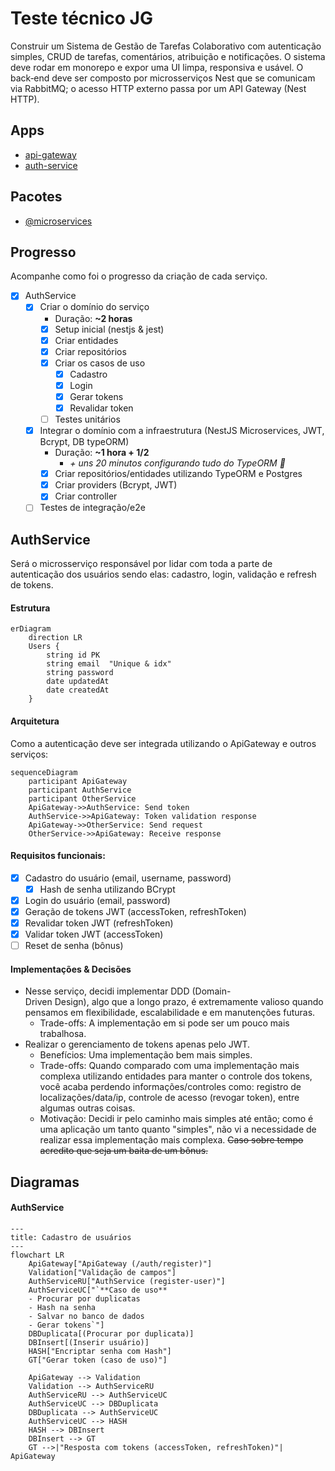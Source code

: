 # Teste técnico JG

Construir um Sistema de Gestão de Tarefas Colaborativo com autenticação simples, CRUD de tarefas, comentários, atribuição e notificações. O sistema deve rodar em monorepo e expor uma UI limpa, responsiva e usável. O back‑end deve ser composto por microsserviços Nest que se comunicam via RabbitMQ; o acesso HTTP externo passa por um API Gateway (Nest HTTP).

## Apps

- [api-gateway](#api-gateway)
- [auth-service](#authservice)

## Pacotes

- [@microservices](#microservices)

## Progresso

Acompanhe como foi o progresso da criação de cada serviço.

- [x] AuthService
  - [x] Criar o domínio do serviço
    - Duração: **~2 horas**
    - [x] Setup inicial (nestjs & jest)
    - [x] Criar entidades
    - [x] Criar repositórios
    - [x] Criar os casos de uso
      - [x] Cadastro
      - [x] Login
      - [x] Gerar tokens
      - [x] Revalidar token
    - [ ] Testes unitários
  - [x] Integrar o domínio com a infraestrutura (NestJS Microservices, JWT, Bcrypt, DB typeORM)
    - Duração: **~1 hora + 1/2**
      - _+ uns 20 minutos configurando tudo do TypeORM 🥲_
    - [x] Criar repositórios/entidades utilizando TypeORM e Postgres
    - [x] Criar providers (Bcrypt, JWT)
    - [x] Criar controller
  - [ ] Testes de integração/e2e

## AuthService

Será o microsserviço responsável por lidar com toda a parte de autenticação dos usuários sendo elas: cadastro, login, validação e refresh de tokens.

#### Estrutura

```mermaid
erDiagram
    direction LR
    Users {
        string id PK
        string email  "Unique & idx"
        string password
        date updatedAt
        date createdAt
    }
```

#### Arquitetura

Como a autenticação deve ser integrada utilizando o ApiGateway e outros serviços:

```mermaid
sequenceDiagram
    participant ApiGateway
    participant AuthService
    participant OtherService
    ApiGateway->>AuthService: Send token
    AuthService->>ApiGateway: Token validation response
    ApiGateway->>OtherService: Send request
    OtherService->>ApiGateway: Receive response
```

#### Requisitos funcionais:

- [x] Cadastro do usuário (email, username, password)
  - [x] Hash de senha utilizando BCrypt
- [x] Login do usuário (email, password)
- [x] Geração de tokens JWT (accessToken, refreshToken)
- [x] Revalidar token JWT (refreshToken)
- [x] Validar token JWT (accessToken)
- [ ] Reset de senha (bônus)

#### Implementações & Decisões

- Nesse serviço, decidi implementar DDD (Domain-Driven Design), algo que a longo prazo, é extremamente valioso quando pensamos em flexibilidade, escalabilidade e em manutenções futuras.
  - Trade-offs: A implementação em si pode ser um pouco mais trabalhosa.
- Realizar o gerenciamento de tokens apenas pelo JWT.
  - Benefícios: Uma implementação bem mais simples.
  - Trade-offs: Quando comparado com uma implementação mais complexa utilizando entidades para manter o controle dos tokens, você acaba perdendo informações/controles como: registro de localizações/data/ip, controle de acesso (revogar token), entre algumas outras coisas.
  - Motivação: Decidi ir pelo caminho mais simples até então; como é uma aplicação um tanto quanto "simples", não vi a necessidade de realizar essa implementação mais complexa. ~~Caso sobre tempo acredito que seja um baita de um bônus.~~

## Diagramas

#### AuthService

```mermaid
---
title: Cadastro de usuários
---
flowchart LR
    ApiGateway["ApiGateway (/auth/register)"]
    Validation["Validação de campos"]
    AuthServiceRU["AuthService (register-user)"]
    AuthServiceUC["`**Caso de uso**
    - Procurar por duplicatas
    - Hash na senha
    - Salvar no banco de dados
    - Gerar tokens`"]
    DBDuplicata[(Procurar por duplicata)]
    DBInsert[(Inserir usuário)]
    HASH["Encriptar senha com Hash"]
    GT["Gerar token (caso de uso)"]

    ApiGateway --> Validation
    Validation --> AuthServiceRU
    AuthServiceRU --> AuthServiceUC
    AuthServiceUC --> DBDuplicata
    DBDuplicata --> AuthServiceUC
    AuthServiceUC --> HASH
    HASH --> DBInsert
    DBInsert --> GT
    GT -->|"Resposta com tokens (accessToken, refreshToken)"| ApiGateway
```
